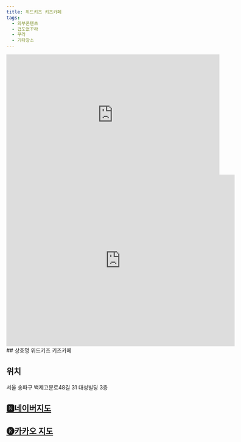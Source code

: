 ```yaml
---
title: 위드키즈 키즈카페
tags:
  - 외부콘텐츠
  - 겁도없꾸라
  - 꾸라
  - 기타장소
---
```

<iframe width="560" height="315" src="https://www.youtube.com/embed/h6UOBFCYasM?si=FMr176FslWYwp7ru" title="YouTube video player" frameborder="0" allow="accelerometer; autoplay; clipboard-write; encrypted-media; gyroscope; picture-in-picture; web-share" referrerpolicy="strict-origin-when-cross-origin" allowfullscreen></iframe>
<iframe src="https://www.google.com/maps/embed?pb=!1m18!1m12!1m3!1d10645.24109828033!2d127.10284450379183!3d37.51147672675132!2m3!1f0!2f0!3f0!3m2!1i1024!2i768!4f13.1!3m3!1m2!1s0x357ca57992af3fb7%3A0xca62554ae1202d25!2z7JyE65Oc7YKk7KaI!5e0!3m2!1sko!2skr!4v1741362783706!5m2!1sko!2skr" width="600" height="450" style="border:0;" allowfullscreen="" loading="lazy" referrerpolicy="no-referrer-when-downgrade"></iframe>
## 상호명
위드키즈 키즈카페

## 위치
서울 송파구 백제고분로48길 31 대성빌딩 3층


## [🅽네이버지도](https://naver.me/5wWew9Gh)

## [🅚카카오 지도](https://place.map.kakao.com/1712070964)